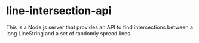 # line-intersection-api
 This is a Node.js server that provides an API to find intersections between a long LineString and a set of randomly spread lines.
